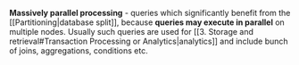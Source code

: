 **Massively parallel processing** - queries which significantly benefit from the [[Partitioning|database split]], because **queries may execute in parallel** on multiple nodes. Usually such queries are used for [[3. Storage and retrieval#Transaction Processing or Analytics|analytics]] and include bunch of joins, aggregations, conditions etc.
